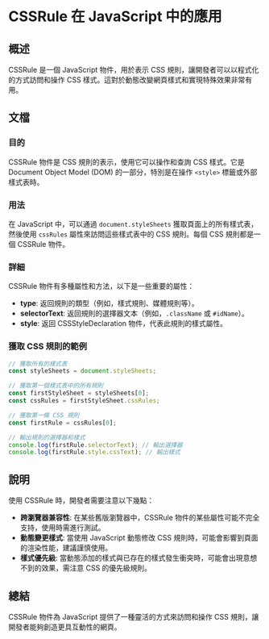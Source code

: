 <!--
Meta Description: # CSSRule 在 JavaScript 中的應用 ## 概述 CSSRule 是一個 JavaScript 物件，用於表示 CSS 規則，讓開發者可以以程式化的方式訪問和操作 CSS 樣式。這對於動態改變網頁樣式和實現特殊效果非常有用。 ## 文檔 ### 目的 CSSRule 物件是 CSS...
Meta Keywords: css, cssrule, javascript, stylesheets, cssrules
-->

# CSSRule 在 JavaScript 中的應用

## 概述
CSSRule 是一個 JavaScript 物件，用於表示 CSS 規則，讓開發者可以以程式化的方式訪問和操作 CSS 樣式。這對於動態改變網頁樣式和實現特殊效果非常有用。

## 文檔
### 目的
CSSRule 物件是 CSS 規則的表示，使用它可以操作和查詢 CSS 樣式。它是 Document Object Model (DOM) 的一部分，特別是在操作 `<style>` 標籤或外部樣式表時。

### 用法
在 JavaScript 中，可以通過 `document.styleSheets` 獲取頁面上的所有樣式表，然後使用 `cssRules` 屬性來訪問這些樣式表中的 CSS 規則。每個 CSS 規則都是一個 CSSRule 物件。

### 詳細
CSSRule 物件有多種屬性和方法，以下是一些重要的屬性：

- **type**: 返回規則的類型（例如，樣式規則、媒體規則等）。
- **selectorText**: 返回規則的選擇器文本（例如，`.className` 或 `#idName`）。
- **style**: 返回 CSSStyleDeclaration 物件，代表此規則的樣式屬性。

### 獲取 CSS 規則的範例
```javascript
// 獲取所有的樣式表
const styleSheets = document.styleSheets;

// 獲取第一個樣式表中的所有規則
const firstStyleSheet = styleSheets[0];
const cssRules = firstStyleSheet.cssRules;

// 獲取第一條 CSS 規則
const firstRule = cssRules[0];

// 輸出規則的選擇器和樣式
console.log(firstRule.selectorText); // 輸出選擇器
console.log(firstRule.style.cssText); // 輸出樣式
```

## 說明
使用 CSSRule 時，開發者需要注意以下幾點：

- **跨瀏覽器兼容性**: 在某些舊版瀏覽器中，CSSRule 物件的某些屬性可能不完全支持，使用時需進行測試。
- **動態變更樣式**: 當使用 JavaScript 動態修改 CSS 規則時，可能會影響到頁面的渲染性能，建議謹慎使用。
- **樣式優先級**: 當動態添加的樣式與已存在的樣式發生衝突時，可能會出現意想不到的效果，需注意 CSS 的優先級規則。

## 總結
CSSRule 物件為 JavaScript 提供了一種靈活的方式來訪問和操作 CSS 規則，讓開發者能夠創造更具互動性的網頁。